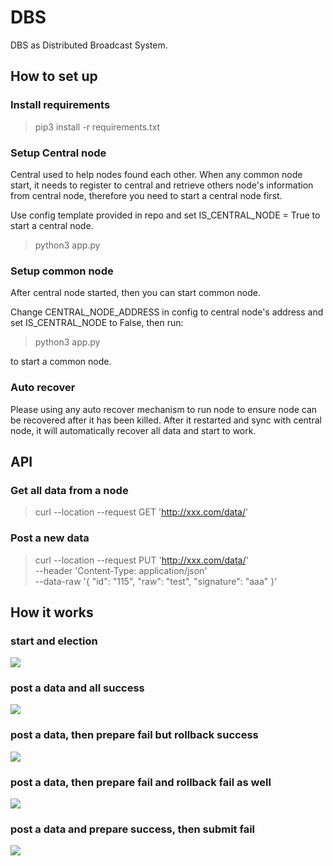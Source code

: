 # DBS

DBS as Distributed Broadcast System.

## How to set up

### Install requirements

> pip3 install -r requirements.txt

### Setup Central node
Central used to help nodes found each other. When any common node start, it needs to register to central and retrieve others node's information from central node, therefore you need to start a central node first.

Use config template provided in repo and set IS_CENTRAL_NODE = True to start a central node.

> python3 app.py

### Setup common node
After central node started, then you can start common node.

Change CENTRAL_NODE_ADDRESS in config to central node's address and set IS_CENTRAL_NODE to False, then run:

> python3 app.py

to start a common node.

### Auto recover

Please using any auto recover mechanism to run node to ensure node can be recovered after it has been killed.
After it restarted and sync with central node, it will automatically recover all data and start to work.

## API

### Get all data from a node

> curl --location --request GET 'http://xxx.com/data/'

### Post a new data

> curl --location --request PUT 'http://xxx.com/data/' \
--header 'Content-Type: application/json' \
--data-raw '{
  "id": "115",
  "raw": "test",
  "signature": "aaa"
}'

## How it works

### start and election
![](./uml/start_and_election.svg)

### post a data and all success
![](./uml/post_success.svg)

### post a data, then prepare fail but rollback success
![](./uml/post_prepare_failed_rollback_ok.svg)

### post a data, then prepare fail and rollback fail as well
![](./uml/post_prepare_failed_rollback_failed.svg)

### post a data and prepare success, then submit fail
![](./uml/post_submit_failed.svg)
